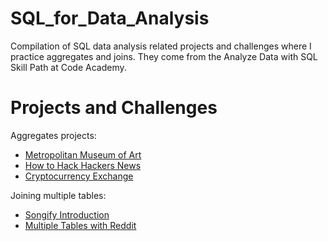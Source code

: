 # SQL_for_Data_Analysis

Compilation of SQL data analysis related projects and challenges where I practice aggregates and joins.
They come from the Analyze Data with SQL Skill Path at Code Academy. 

# Projects and Challenges 

Aggregates projects: 
- [Metropolitan Museum of Art](https://github.com/JoannaMania/SQL_for_Data_Analysis/tree/master/Aggregates/The%20Metropolitan%20Museum%20of%20Art)
- [How to Hack Hackers News](https://github.com/JoannaMania/SQL_for_Data_Analysis/tree/master/Aggregates/How%20to%20hack%20hacker%20news)
- [Cryptocurrency Exchange](https://github.com/JoannaMania/SQL_for_Data_Analysis/tree/master/Aggregates/Cryptocurrency%20Exchange)

Joining multiple tables: 
- [Songify Introduction](https://github.com/JoannaMania/SQL_for_Data_Analysis/tree/master/Joining%20mulitple%20tables/Songify%20Introduction)
- [Multiple Tables with Reddit]()


